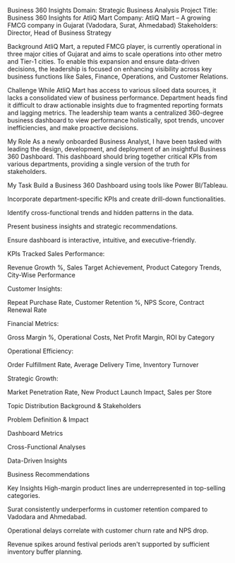 Business 360 Insights
Domain: Strategic Business Analysis
Project Title: Business 360 Insights for AtliQ Mart
Company: AtliQ Mart – A growing FMCG company in Gujarat (Vadodara, Surat, Ahmedabad)
Stakeholders: Director, Head of Business Strategy

Background
AtliQ Mart, a reputed FMCG player, is currently operational in three major cities of Gujarat and aims to scale operations into other metro and Tier-1 cities. To enable this expansion and ensure data-driven decisions, the leadership is focused on enhancing visibility across key business functions like Sales, Finance, Operations, and Customer Relations.

Challenge
While AtliQ Mart has access to various siloed data sources, it lacks a consolidated view of business performance. Department heads find it difficult to draw actionable insights due to fragmented reporting formats and lagging metrics. The leadership team wants a centralized 360-degree business dashboard to view performance holistically, spot trends, uncover inefficiencies, and make proactive decisions.

My Role
As a newly onboarded Business Analyst, I have been tasked with leading the design, development, and deployment of an insightful Business 360 Dashboard. This dashboard should bring together critical KPIs from various departments, providing a single version of the truth for stakeholders.

My Task
Build a Business 360 Dashboard using tools like Power BI/Tableau.

Incorporate department-specific KPIs and create drill-down functionalities.

Identify cross-functional trends and hidden patterns in the data.

Present business insights and strategic recommendations.

Ensure dashboard is interactive, intuitive, and executive-friendly.

KPIs Tracked
Sales Performance:

Revenue Growth %, Sales Target Achievement, Product Category Trends, City-Wise Performance

Customer Insights:

Repeat Purchase Rate, Customer Retention %, NPS Score, Contract Renewal Rate

Financial Metrics:

Gross Margin %, Operational Costs, Net Profit Margin, ROI by Category

Operational Efficiency:

Order Fulfillment Rate, Average Delivery Time, Inventory Turnover

Strategic Growth:

Market Penetration Rate, New Product Launch Impact, Sales per Store

Topic Distribution
Background & Stakeholders

Problem Definition & Impact

Dashboard Metrics

Cross-Functional Analyses

Data-Driven Insights

Business Recommendations

Key Insights
High-margin product lines are underrepresented in top-selling categories.

Surat consistently underperforms in customer retention compared to Vadodara and Ahmedabad.

Operational delays correlate with customer churn rate and NPS drop.

Revenue spikes around festival periods aren't supported by sufficient inventory buffer planning.

